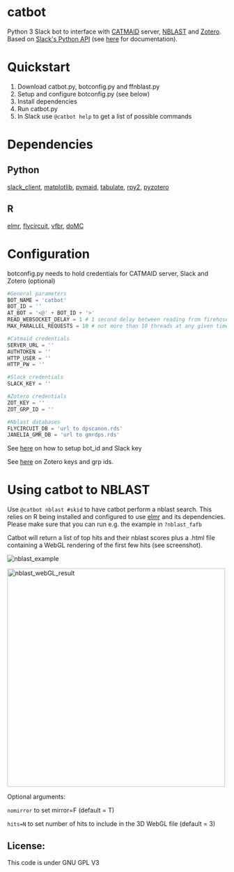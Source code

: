 # catbot
Python 3 Slack bot to interface with [CATMAID](https://github.com/catmaid/CATMAID) server, [NBLAST](https://github.com/jefferislab/nat.nblast) and [Zotero](https://www.zotero.org/). Based on [Slack's Python API](https://github.com/slackapi/python-slackclient) (see [here](https://slackapi.github.io/python-slackclient/) for documentation).

# Quickstart 
1. Download catbot.py, botconfig.py and ffnblast.py
2. Setup and configure botconfig.py (see below)
3. Install dependencies
4. Run catbot.py
5. In Slack use `@catbot help` to get a list of possible commands

# Dependencies 
## Python
[slack_client](https://github.com/slackapi/python-slackclient),
[matplotlib](http://matplotlib.org/),
[pymaid](https://github.com/schlegelp/pymaid),
[tabulate](https://github.com/gregbanks/python-tabulate),
[rpy2](https://rpy2.readthedocs.io/en/version_2.8.x/),
[pyzotero](https://github.com/urschrei/pyzotero)

## R
[elmr](https://github.com/jefferis/elmr),
[flycircuit](https://github.com/jefferis/flycircuit),
[vfbr](https://github.com/jefferis/vfbr),
[doMC](https://cran.r-project.org/web/packages/doMC/index.html)

# Configuration
botconfig.py needs to hold credentials for CATMAID server, Slack and Zotero (optional)
```python
#General parameters
BOT_NAME = 'catbot'
BOT_ID = ''
AT_BOT = '<@' + BOT_ID + '>'
READ_WEBSOCKET_DELAY = 1 # 1 second delay between reading from firehose
MAX_PARALLEL_REQUESTS = 10 # not more than 10 threads at any given time

#Catmaid credentials
SERVER_URL = ''
AUTHTOKEN = ''
HTTP_USER = ''
HTTP_PW = ''

#Slack credentials
SLACK_KEY = ''

#Zotero credentials
ZOT_KEY = ''
ZOT_GRP_ID = ''

#Nblast databases
FLYCIRCUIT_DB = 'url to dpscanon.rds'
JANELIA_GMR_DB = 'url to gmrdps.rds' 
```
See [here](https://api.slack.com/bot-users) on how to setup bot_id and Slack key 

See [here](https://github.com/urschrei/pyzotero) on Zotero keys and grp ids.

# Using catbot to NBLAST
Use `@catbot nblast #skid` to have catbot perform a nblast search. This relies on R being installed and configured to use [elmr](https://github.com/jefferis/elmr) and its dependencies. Please make sure that you can run e.g. the example in `?nblast_fafb`

Catbot will return a list of top hits and their nblast scores plus a .html file containing a WebGL rendering of the first few hits (see screenshot).

![nblast_example](https://cloud.githubusercontent.com/assets/7161148/23308336/ce5682be-faa2-11e6-9400-6bdb369f1b15.png)

<img src="https://cloud.githubusercontent.com/assets/7161148/23557599/76695c44-0028-11e7-94dd-a9bd6edbb746.png" alt="nblast_webGL_result" width="500">

Optional arguments:

`nomirror` to set mirror=F (default = T)

`hits=N` to set number of hits to include in the 3D WebGL file (default = 3)

## License:
This code is under GNU GPL V3
